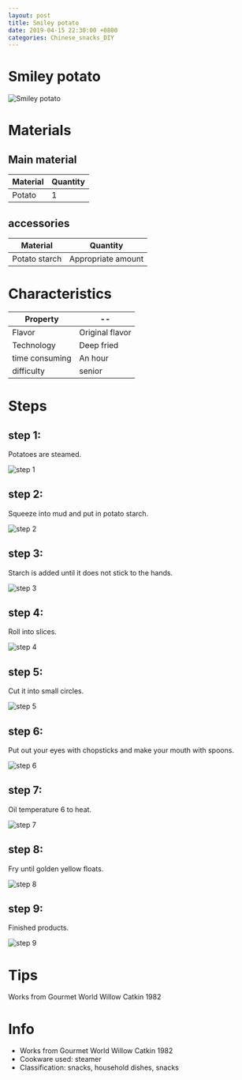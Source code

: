 ```yaml
---
layout: post
title: Smiley potato
date: 2019-04-15 22:30:00 +0800
categories: Chinese_snacks_DIY
---
```


# Smiley potato

![Smiley potato]({{site.baseurl}}/img/414115/414115.jpg)

# Materials


## Main material

Material|Quantity
--|--
Potato|1

## accessories

Material|Quantity
--|--
Potato starch|Appropriate amount

# Characteristics

Property|--
--|--
Flavor|Original flavor
Technology|Deep fried
time consuming|An hour
difficulty|senior

# Steps

## step 1:

Potatoes are steamed.

![step 1]({{site.baseurl}}/img/414115/1.jpg)

## step 2:

Squeeze into mud and put in potato starch.

![step 2]({{site.baseurl}}/img/414115/2.jpg)

## step 3:

Starch is added until it does not stick to the hands.

![step 3]({{site.baseurl}}/img/414115/3.jpg)

## step 4:

Roll into slices.

![step 4]({{site.baseurl}}/img/414115/4.jpg)

## step 5:

Cut it into small circles.

![step 5]({{site.baseurl}}/img/414115/5.jpg)

## step 6:

Put out your eyes with chopsticks and make your mouth with spoons.

![step 6]({{site.baseurl}}/img/414115/6.jpg)

## step 7:

Oil temperature 6 to heat.

![step 7]({{site.baseurl}}/img/414115/7.jpg)

## step 8:

Fry until golden yellow floats.

![step 8]({{site.baseurl}}/img/414115/8.jpg)

## step 9:

Finished products.

![step 9]({{site.baseurl}}/img/414115/9.jpg)

# Tips

Works from Gourmet World Willow Catkin 1982

# Info

- Works from Gourmet World Willow Catkin 1982
- Cookware used: steamer
- Classification: snacks, household dishes, snacks